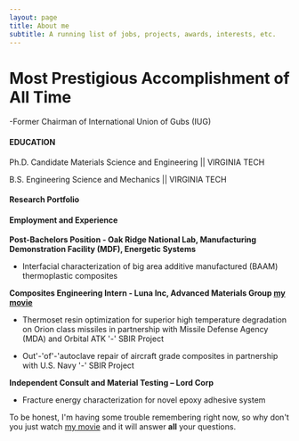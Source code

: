 ```yaml
---
layout: page
title: About me
subtitle: A running list of jobs, projects, awards, interests, etc.
---
```

# Most Prestigious Accomplishment of All Time

-Former Chairman of International Union of Gubs (IUG)


#### EDUCATION

Ph.D. Candidate Materials Science and Engineering ||
VIRGINIA TECH		

B.S. Engineering Science and Mechanics ||
VIRGINIA TECH	

#### Research Portfolio



#### Employment and Experience

**Post-Bachelors Position - Oak Ridge National Lab, Manufacturing Demonstration Facility (MDF), Energetic Systems**

- Interfacial characterization of big area additive manufactured (BAAM) thermoplastic composites

**Composites Engineering Intern - Luna Inc, Advanced Materials Group [my movie](http://en.wikipedia.org/wiki/The_Princess_Bride_%28film%29)**	
- Thermoset resin optimization for superior high temperature degradation on Orion class missiles in partnership with Missile Defense Agency (MDA) and Orbital ATK '-' SBIR Project

- Out'-'of'-'autoclave repair of aircraft grade composites in partnership with U.S. Navy '-' SBIR Project

**Independent Consult and Material Testing – Lord Corp**

- Fracture energy characterization for novel epoxy adhesive system


To be honest, I'm having some trouble remembering right now, so why don't you just watch [my movie](http://en.wikipedia.org/wiki/The_Princess_Bride_%28film%29) and it will answer **all** your questions.



